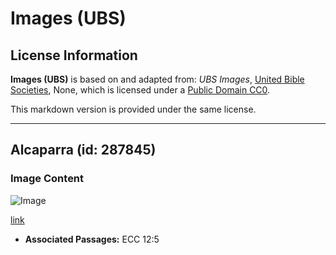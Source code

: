 # Images (UBS)

## License Information

**Images (UBS)** is based on and adapted from: _UBS Images_, [United Bible Societies](https://unitedbiblesocieties.org/), None, which is licensed under a [Public Domain CC0](https://creativecommons.org/public-domain/cc0/).

This markdown version is provided under the same license.



--------------------------------

## Alcaparra (id: 287845)

### Image Content

![Image](https://cdn.aquifer.bible/aquifer-content/resources/Media/WEB-0105_caper.jpg)

[link](https://cdn.aquifer.bible/aquifer-content/resources/Media/WEB-0105_caper.jpg)

* **Associated Passages:** ECC 12:5

